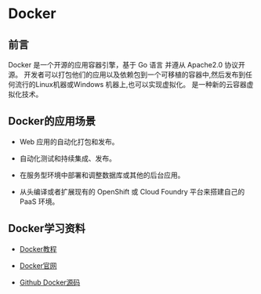 # Docker 

## 前言

 Docker 是一个开源的应用容器引擎，基于 Go 语言 并遵从 Apache2.0 协议开源。
 开发者可以打包他们的应用以及依赖包到一个可移植的容器中,然后发布到任何流行的Linux机器或Windows 机器上,也可以实现虚拟化。
 是一种新的云容器虚拟化技术。
 
 ## Docker的应用场景
 
 * Web 应用的自动化打包和发布。

 * 自动化测试和持续集成、发布。

 * 在服务型环境中部署和调整数据库或其他的后台应用。

 * 从头编译或者扩展现有的 OpenShift 或 Cloud Foundry 平台来搭建自己的 PaaS 环境。
 
 
 ## Docker学习资料
 
 * [Docker教程](https://www.runoob.com/docker/docker-tutorial.html)
 
 * [Docker官网](https://www.docker.com) 

 * [Github Docker源码](https://github.com/docker/docker-ce)
